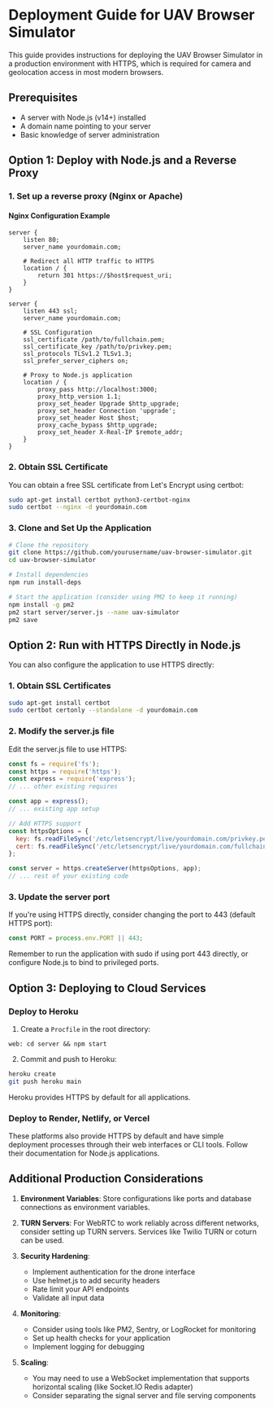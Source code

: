 # Deployment Guide for UAV Browser Simulator

This guide provides instructions for deploying the UAV Browser Simulator in a production environment with HTTPS, which is required for camera and geolocation access in most modern browsers.

## Prerequisites

- A server with Node.js (v14+) installed
- A domain name pointing to your server
- Basic knowledge of server administration

## Option 1: Deploy with Node.js and a Reverse Proxy

### 1. Set up a reverse proxy (Nginx or Apache)

#### Nginx Configuration Example

```nginx
server {
    listen 80;
    server_name yourdomain.com;
    
    # Redirect all HTTP traffic to HTTPS
    location / {
        return 301 https://$host$request_uri;
    }
}

server {
    listen 443 ssl;
    server_name yourdomain.com;
    
    # SSL Configuration
    ssl_certificate /path/to/fullchain.pem;
    ssl_certificate_key /path/to/privkey.pem;
    ssl_protocols TLSv1.2 TLSv1.3;
    ssl_prefer_server_ciphers on;
    
    # Proxy to Node.js application
    location / {
        proxy_pass http://localhost:3000;
        proxy_http_version 1.1;
        proxy_set_header Upgrade $http_upgrade;
        proxy_set_header Connection 'upgrade';
        proxy_set_header Host $host;
        proxy_cache_bypass $http_upgrade;
        proxy_set_header X-Real-IP $remote_addr;
    }
}
```

### 2. Obtain SSL Certificate

You can obtain a free SSL certificate from Let's Encrypt using certbot:

```bash
sudo apt-get install certbot python3-certbot-nginx
sudo certbot --nginx -d yourdomain.com
```

### 3. Clone and Set Up the Application

```bash
# Clone the repository
git clone https://github.com/yourusername/uav-browser-simulator.git
cd uav-browser-simulator

# Install dependencies
npm run install-deps

# Start the application (consider using PM2 to keep it running)
npm install -g pm2
pm2 start server/server.js --name uav-simulator
pm2 save
```

## Option 2: Run with HTTPS Directly in Node.js

You can also configure the application to use HTTPS directly:

### 1. Obtain SSL Certificates

```bash
sudo apt-get install certbot
sudo certbot certonly --standalone -d yourdomain.com
```

### 2. Modify the server.js file

Edit the server.js file to use HTTPS:

```javascript
const fs = require('fs');
const https = require('https');
const express = require('express');
// ... other existing requires

const app = express();
// ... existing app setup

// Add HTTPS support
const httpsOptions = {
  key: fs.readFileSync('/etc/letsencrypt/live/yourdomain.com/privkey.pem'),
  cert: fs.readFileSync('/etc/letsencrypt/live/yourdomain.com/fullchain.pem')
};

const server = https.createServer(httpsOptions, app);
// ... rest of your existing code
```

### 3. Update the server port

If you're using HTTPS directly, consider changing the port to 443 (default HTTPS port):

```javascript
const PORT = process.env.PORT || 443;
```

Remember to run the application with sudo if using port 443 directly, or configure Node.js to bind to privileged ports.

## Option 3: Deploying to Cloud Services

### Deploy to Heroku

1. Create a `Procfile` in the root directory:

```
web: cd server && npm start
```

2. Commit and push to Heroku:

```bash
heroku create
git push heroku main
```

Heroku provides HTTPS by default for all applications.

### Deploy to Render, Netlify, or Vercel

These platforms also provide HTTPS by default and have simple deployment processes through their web interfaces or CLI tools. Follow their documentation for Node.js applications.

## Additional Production Considerations

1. **Environment Variables**: Store configurations like ports and database connections as environment variables.

2. **TURN Servers**: For WebRTC to work reliably across different networks, consider setting up TURN servers. Services like Twilio TURN or coturn can be used.

3. **Security Hardening**:
   - Implement authentication for the drone interface
   - Use helmet.js to add security headers
   - Rate limit your API endpoints
   - Validate all input data

4. **Monitoring**:
   - Consider using tools like PM2, Sentry, or LogRocket for monitoring
   - Set up health checks for your application
   - Implement logging for debugging

5. **Scaling**:
   - You may need to use a WebSocket implementation that supports horizontal scaling (like Socket.IO Redis adapter)
   - Consider separating the signal server and file serving components 